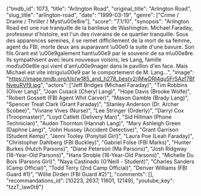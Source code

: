 {"tmdb_id": 1073, "title": "Arlington Road", "original_title": "Arlington Road", "slug_title": "arlington-road", "date": "1999-03-19", "genre": ["Crime / Drame / Thriller / Myst\u00e8re"], "score": "7.1/10", "synopsis": "Arlington Road est une rue tranquille de la banlieue de Washington. Michael Faraday, professeur d'histoire, est l'un des riverains de ce quartier tranquille. Sous des apparences sereines, il se remet difficilement de la mort de sa femme, agent du FBI, morte deux ans auparavant \u00e0 la suite d'une bavure. Son fils Grant est \u00e9galement hant\u00e9 par le souvenir de sa m\u00e8re. Ils sympathisent avec leurs nouveaux voisins, les Lang, famille mod\u00e8le qui vient d'am\u00e9nager dans le pavillon d'en face. Mais Michael est vite intrigu\u00e9 par le comportement de M. Lang...", "image": "https://image.tmdb.org/t/p/w185_and_h278_bestv2/jMwDRI4qu5FrSAzf7BfNveuRVf9.jpg", "actors": ["Jeff Bridges (Michael Faraday)", "Tim Robbins (Oliver Lang)", "Joan Cusack (Cheryl Lang)", "Hope Davis (Brooke Wolfe)", "Robert Gossett (FBI Agent Whit Carver)", "Mason Gamble (Brady Lang)", "Spencer Treat Clark (Grant Faraday)", "Stanley Anderson (Dr. Archer Scobee)", "Viviane Vives (Nurse)", "Lee Stringer (Orderly)", "Darryl Cox (Troopmaster)", "Loyd Catlett (Delivery Man)", "Sid Hillman (Phone Technician)", "Auden Thornton (Hannah Lang)", "Mary Ashleigh Green (Daphne Lang)", "John Hussey (Accident Detective)", "Grant Garrison (Student Kemp)", "Jenni Tooley (Ponytail Girl)", "Laura Poe (Leah Faraday)", "Christopher Dahlberg (FBI Buckley)", "Gabriel Folse (FBI Marks)", "Hunter Burkes (Hutch Parsons)", "Diane Peterson (Ma Parsons)", "Josh Ridgway (18-Year-Old Parsons)", "Hans Stroble (16-Year-Old Parsons)", "Michelle Du Bois (Parsons Girl)", "Naya Castinado (O'Neill - Student)", "Charles Sanders (Camp Official)", "Todd Terry (2nd Camp Official)", "Denver Williams (FBI Guard #1)", "Willie Dirden (FBI Guard #2)"], "comments": [], "recommandations_id": [10223, 2637, 11601, 12149], "youtube_key": "tzzT_Iaw0t8"}